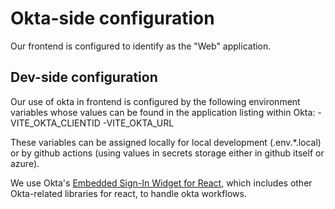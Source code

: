 # Okta-side configuration

Our frontend is configured to identify as the "Web" application.

## Dev-side configuration

Our use of okta in frontend is configured by the following environment variables whose values can be found in the application listing within Okta:
-VITE_OKTA_CLIENTID
-VITE_OKTA_URL

These variables can be assigned locally for local development (.env.*.local) or by github actions (using values in secrets storage either in github itself or azure).

We use Okta's [Embedded Sign-In Widget for React](https://developer.okta.com/docs/guides/sign-in-to-spa-embedded-widget/react/main/), which includes other Okta-related libraries for react, to handle okta workflows.